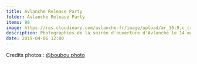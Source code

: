 ```yaml
---
title: Avlanche Release Party
folder: Avlanche Release Party
items: 98
image: https://res.cloudinary.com/avlanche-fr/image/upload/ar_16:9,c_crop/Avlanche%20Release%20party/cover.jpg
description: Photographies de la soirée d'ouverture d'Avlanche le 14 mars 2019 à La Boule Noire 
date: 2019-04-06 12:00
---
```


Credits photos : [@boubou.photo](https://www.instagram.com/boubou.photo/)


